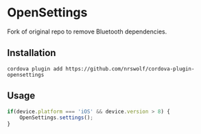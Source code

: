 OpenSettings
======
Fork of original repo to remove Bluetooth dependencies.

## Installation

```
cordova plugin add https://github.com/nrswolf/cordova-plugin-opensettings
```

## Usage

```javascript
if(device.platform === 'iOS' && device.version > 8) {
	OpenSettings.settings();
}
```

